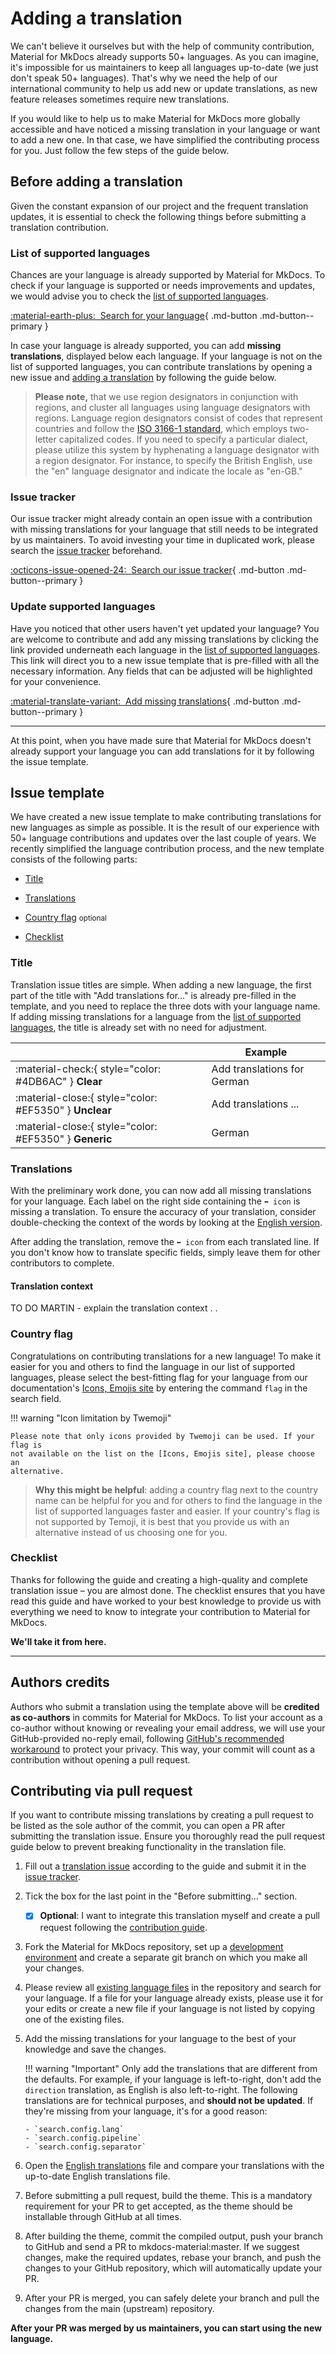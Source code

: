 # Adding a translation

We can't believe it ourselves but with the help of community contribution, 
Material for MkDocs already supports 50+ languages. As you can imagine, it's
impossible for us maintainers to keep all languages up-to-date (we just don't 
speak 50+ languages). That's why we need the help of our international community 
to help us add new or update translations, as new feature releases sometimes 
require new translations.

If you would like to help us to make Material for MkDocs more globally 
accessible and have noticed a missing translation in your language or want to 
add a new one. In that case, we have simplified the contributing process for you. 
Just follow the few steps of the guide below.

## Before adding a translation

Given the constant expansion of our project and the frequent translation updates, 
it is essential to check the following things before submitting a translation 
contribution.

### List of supported languages

Chances are your language is already supported by Material for MkDocs. To check
if your language is supported or needs improvements and updates, we would advise 
you to check the [list of supported languages].

[:material-earth-plus:&nbsp; Search for your language][Search for your language]{ .md-button .md-button--primary }

  [list of supported languages]: https://squidfunk.github.io/mkdocs-material/setup/changing-the-language/#site-language
  [Search for your language]: https://squidfunk.github.io/mkdocs-material/setup/changing-the-language/#site-language

In case your language is already supported, you can add **missing translations**, 
displayed below each language. If your language is not on the list of supported 
languages, you can contribute translations by opening a new issue and 
[adding a translation] by following the guide below.

> __Please note,__ that we use region designators in conjunction with regions, 
> and cluster all languages using language designators with regions. Language 
> region designators consist of codes that represent countries and follow the 
> [ISO 3166-1 standard], which employs two-letter capitalized codes. If you need 
> to specify a particular dialect, please utilize this system by hyphenating a 
> language designator with a region designator. For instance, to specify the 
> British English, use the "en" language designator and indicate the locale as 
> "en-GB."

  [Adding a translation]: https://github.com/squidfunk/mkdocs-material/issues/new?assignees=&labels=change+request&template=04-add-a-translation.yml&title=Add+translations+for+...
  [ISO 3166-1 standard]: https://lingohub.com/developers/supported-locales/language-designators-with-regions

### Issue tracker

Our issue tracker might already contain an open issue with a contribution with 
missing translations for your language that still needs to be integrated by us 
maintainers. To avoid investing your time in duplicated work, please search the 
[issue tracker] beforehand.

[:octicons-issue-opened-24:&nbsp; Search our issue tracker][Search our issue tracker]{ .md-button .md-button--primary }
  
  [issue tracker]: https://github.com/squidfunk/mkdocs-material/issues
  [search our issue tracker]: https://github.com/squidfunk/mkdocs-material/issues

### Update supported languages

Have you noticed that other users haven't yet updated your language? You are 
welcome to contribute and add any missing translations by clicking the link 
provided underneath each language in the [list of supported languages]. This 
link will direct you to a new issue template that is pre-filled with all the 
necessary information. Any fields that can be adjusted will be highlighted for 
your convenience.

[:material-translate-variant:&nbsp; Add missing translations][Update your translations]{ .md-button .md-button--primary }

 [List of supported languages]: https://squidfunk.github.io/mkdocs-material/setup/changing-the-language/#site-language
 [Update your translations]: https://squidfunk.github.io/mkdocs-material/setup/changing-the-language/#site-language

---

At this point, when you have made sure that Material for MkDocs doesn't already 
support your language you can add translations for it by following the issue 
template.

## Issue template

We have created a new issue template to make contributing translations for new 
languages as simple as possible. It is the result of our experience with 50+
language contributions and updates over the last couple of years. We recently 
simplified the language contribution process, and the new template consists of the 
following parts:

- [Title]
- [Translations]
- [Country flag] <small>optional</small>
- [Checklist]

  [Title]: #title
  [Translations]: #translations
  [Country flag]: #country-flag
  [Checklist]: #checklist

### Title

Translation issue titles are simple. When adding a new language, the first part 
of the title with "Add translations for..." is already pre-filled in the 
template, and you need to replace the three dots with your language name. If 
adding missing translations for a language from the [list of supported languages], 
the title is already set with no need for adjustment. 

| <!-- --> | Example  |
| -------- | -------- | 
| :material-check:{ style="color: #4DB6AC" } __Clear__ | Add translations for German
| :material-close:{ style="color: #EF5350" } __Unclear__ | Add translations ...
| :material-close:{ style="color: #EF5350" } __Generic__ | German

 [List of supported languages]: https://squidfunk.github.io/mkdocs-material/setup/changing-the-language/#site-language

### Translations

With the preliminary work done, you can now add all missing translations for 
your language. Each label on the right side containing the `⬅️ icon` is missing 
a translation. To ensure the accuracy of your translation, consider double-checking 
the context of the words by looking at the [English version].

After adding the translation, remove the `⬅️ icon` from each translated line. If 
you don't know how to translate specific fields, simply leave them for other 
contributors to complete.

[English version]: https://github.com/squidfunk/mkdocs-material/tree/master/src/partials/languages/en.html

#### Translation context

TO DO MARTIN - explain the translation context
.
.


### Country flag

Congratulations on contributing translations for a new language! To make it 
easier for you and others to find the language in our list of supported 
languages, please select the best-fitting flag for your language from our 
documentation's [Icons, Emojis site] by entering the command `flag` in the 
search field.

!!! warning "Icon limitation by Twemoji"

    Please note that only icons provided by Twemoji can be used. If your flag is 
    not available on the list on the [Icons, Emojis site], please choose an 
    alternative.

> __Why this might be helpful__: adding a country flag next to the country name 
> can be helpful for you and for others to find the language in the list of 
> supported languages faster and easier. If your country's flag is not supported 
> by Temoji, it is best that you provide us with an alternative instead of us 
> choosing one for you.

 [Icons, Emojis site]: https://squidfunk.github.io/mkdocs-material/reference/icons-emojis/#search

### Checklist

Thanks for following the guide and creating a high-quality and complete 
translation issue – you are almost done. The checklist ensures that you have read 
this guide and have worked to your best knowledge to provide us with everything 
we need to know to integrate your contribution to Material for MkDocs.

__We'll take it from here.__

---

## Authors credits

Authors who submit a translation using the template above will be 
__credited as co-authors__ in commits for Material for MkDocs. To list your 
account as a co-author without knowing or revealing your email address, we will 
use your GitHub-provided no-reply email, following 
[GitHub's recommended workaround] to protect your privacy. This way, your 
commit will count as a contribution without opening a pull request.

 [GitHub's recommended workaround]: https://docs.github.com/en/pull-requests/committing-changes-to-your-project/creating-and-editing-commits/creating-a-commit-with-multiple-authors

## Contributing via pull request

If you want to contribute missing translations by creating a pull request to be 
listed as the sole author of the commit, you can open a PR after submitting the 
translation issue. Ensure you thoroughly read the pull request guide below to 
prevent breaking functionality in the translation file.

1.  Fill out a [translation issue] according to the guide and submit it in the 
    [issue tracker].

2.  Tick the box for the last point in the "Before submitting..." section.
    - [x]  __Optional__: I want to integrate this translation myself and create a 
            pull request following the [contribution guide](https://github.com/squidfunk/mkdocs-material/blob/master/CONTRIBUTING.md).

3.  Fork the Material for MkDocs repository, set up a [development environment] 
and create a separate git branch on which you make all your changes.

4.  Please review all [existing language files] in the repository and search for 
your language. If a file for your language already exists, please use it for 
your edits or create a new file if your language is not listed by copying one of 
the existing files.
    
5.  Add the missing translations for your language to the best of your knowledge
    and save the changes.

    !!! warning "Important"
        Only add the translations that are different from the defaults. For 
        example, if your language is left-to-right, don't add the `direction` 
        translation, as English is also left-to-right. The following 
        translations are for technical purposes, and __should not be updated__. 
        If they're missing from your language, it's for a good reason:

        - `search.config.lang`
        - `search.config.pipeline`
        - `search.config.separator`

6.  Open the [English translations] file and compare your translations with the 
    up-to-date English translations file. 

7.  Before submitting a pull request, build the theme. This is a mandatory 
requirement for your PR to get accepted, as the theme should be installable 
through GitHub at all times.

8.  After building the theme, commit the compiled output, push your branch to 
GitHub and send a PR to mkdocs-material:master. If we suggest changes, make the 
required updates, rebase your branch, and push the changes to your GitHub 
repository, which will automatically update your PR.

9. After your PR is merged, you can safely delete your branch and pull the 
changes from the main (upstream) repository.

  [translation issue]: https://github.com/squidfunk/mkdocs-material/issues/new?assignees=&labels=change+request&template=04-add-a-translation.yml&title=Add+translations+for+...
  [issue tracker]: https://github.com/squidfunk/mkdocs-material/issues/new/choose
  [existing language files]: https://github.com/squidfunk/mkdocs-material/tree/master/src/partials/languages
  [English translations]: https://github.com/squidfunk/mkdocs-material/tree/master/src/partials/languages/en.html
  [development environment]: https://squidfunk.github.io/mkdocs-material/customization/#environment-setup

__After your PR was merged by us maintainers, you can start using the new language.__
